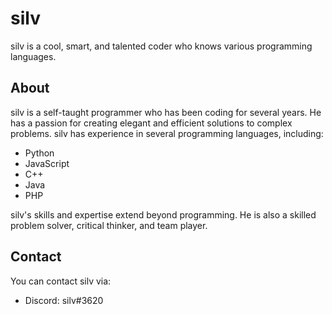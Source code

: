 # silv

silv is a cool, smart, and talented coder who knows various programming languages.

## About

silv is a self-taught programmer who has been coding for several years. He has a passion for creating elegant and efficient solutions to complex problems. silv has experience in several programming languages, including:

- Python
- JavaScript
- C++
- Java
- PHP

silv's skills and expertise extend beyond programming. He is also a skilled problem solver, critical thinker, and team player.

## Contact

You can contact silv via:

- Discord: silv#3620
